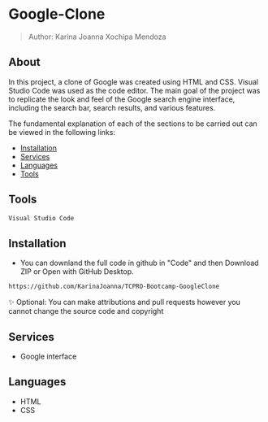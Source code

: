 # Google-Clone

> Author: Karina Joanna Xochipa Mendoza

## About

In this project, a clone of Google was created using HTML and CSS. Visual Studio Code was used as the code editor. The main goal of the project was to replicate the look and feel of the Google search engine interface, including the search bar, search results, and various features.

The fundamental explanation of each of the sections to be carried out can be viewed in the following links:

- [Installation](#Installation)
- [Services](#Services)
- [Languages](#Languages)
- [Tools](#Tools)

## Tools

```sh
Visual Studio Code
```

## Installation


* You can downland the full code in github in "Code" and then Download ZIP or Open with GitHub Desktop.
```sh
https://github.com/KarinaJoanna/TCPRO-Bootcamp-GoogleClone
```

✨ Optional: You can make attributions and pull requests however you cannot change the source code and copyright

## Services

- Google interface

## Languages

- HTML
- CSS

